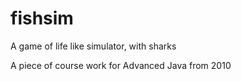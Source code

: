 # fishsim
A game of life like simulator, with sharks

A piece of course work for Advanced Java from 2010
